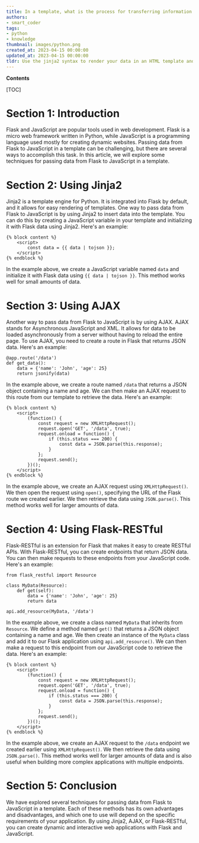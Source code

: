 ```yaml
---
title: In a template, what is the process for transferring information from flask to javascript?
authors:
- smart_coder
tags:
- python
- knowledge
thumbnail: images/python.png
created_at: 2023-04-15 00:00:00
updated_at: 2023-04-15 00:00:00
tldr: Use the jinja2 syntax to render your data in an HTML template and then access it in your JavaScript code.
---
```


**Contents**

[TOC]

# **Section 1: Introduction**
Flask and JavaScript are popular tools used in web development. Flask is a micro web framework written in Python, while JavaScript is a programming language used mostly for creating dynamic websites. Passing data from Flask to JavaScript in a template can be challenging, but there are several ways to accomplish this task. In this article, we will explore some techniques for passing data from Flask to JavaScript in a template.

# **Section 2: Using Jinja2**
Jinja2 is a template engine for Python. It is integrated into Flask by default, and it allows for easy rendering of templates. One way to pass data from Flask to JavaScript is by using Jinja2 to insert data into the template. You can do this by creating a JavaScript variable in your template and initializing it with Flask data using Jinja2. Here's an example:

```
{% block content %}
    <script>
        const data = {{ data | tojson }};
    </script>
{% endblock %}
```

In the example above, we create a JavaScript variable named `data` and initialize it with Flask data using `{{ data | tojson }}`. This method works well for small amounts of data.

# **Section 3: Using AJAX**
Another way to pass data from Flask to JavaScript is by using AJAX. AJAX stands for Asynchronous JavaScript and XML. It allows for data to be loaded asynchronously from a server without having to reload the entire page. To use AJAX, you need to create a route in Flask that returns JSON data. Here's an example:

```
@app.route('/data')
def get_data():
    data = {'name': 'John', 'age': 25}
    return jsonify(data)
```

In the example above, we create a route named `/data` that returns a JSON object containing a name and age. We can then make an AJAX request to this route from our template to retrieve the data. Here's an example:

```
{% block content %}
    <script>
        (function() {
            const request = new XMLHttpRequest();
            request.open('GET', '/data', true);
            request.onload = function() {
                if (this.status === 200) {
                    const data = JSON.parse(this.response);
                }
            };
            request.send();
        })();
    </script>   
{% endblock %}
```

In the example above, we create an AJAX request using `XMLHttpRequest()`. We then open the request using `open()`, specifying the URL of the Flask route we created earlier. We then retrieve the data using `JSON.parse()`. This method works well for larger amounts of data.

# **Section 4: Using Flask-RESTful**
Flask-RESTful is an extension for Flask that makes it easy to create RESTful APIs. With Flask-RESTful, you can create endpoints that return JSON data. You can then make requests to these endpoints from your JavaScript code. Here's an example:

```
from flask_restful import Resource

class MyData(Resource):
    def get(self):
        data = {'name': 'John', 'age': 25}
        return data

api.add_resource(MyData, '/data')
```

In the example above, we create a class named `MyData` that inherits from `Resource`. We define a method named `get()` that returns a JSON object containing a name and age. We then create an instance of the `MyData` class and add it to our Flask application using `api.add_resource()`. We can then make a request to this endpoint from our JavaScript code to retrieve the data. Here's an example:

```
{% block content %}
    <script>
        (function() {
            const request = new XMLHttpRequest();
            request.open('GET', '/data', true);
            request.onload = function() {
                if (this.status === 200) {
                    const data = JSON.parse(this.response);
                }
            };
            request.send();
        })();
    </script>   
{% endblock %}
```

In the example above, we create an AJAX request to the `/data` endpoint we created earlier using `XMLHttpRequest()`. We then retrieve the data using `JSON.parse()`. This method works well for larger amounts of data and is also useful when building more complex applications with multiple endpoints. 

# **Section 5: Conclusion**
We have explored several techniques for passing data from Flask to JavaScript in a template. Each of these methods has its own advantages and disadvantages, and which one to use will depend on the specific requirements of your application. By using Jinja2, AJAX, or Flask-RESTful, you can create dynamic and interactive web applications with Flask and JavaScript.
